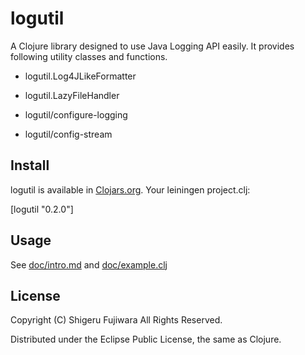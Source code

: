 # logutil

A Clojure library designed to use Java Logging API easily.
It provides following utility classes and functions.

* logutil.Log4JLikeFormatter
* logutil.LazyFileHandler

* logutil/configure-logging
* logutil/config-stream

## Install

logutil is available in [Clojars.org](https://clojars.org/logutil).
Your leiningen project.clj:

   [logutil "0.2.0"]

## Usage

See [doc/intro.md](https://github.com/sgr/logutil/blob/master/doc/intro.md) and [doc/example.clj](https://github.com/sgr/logutil/blob/master/doc/example.clj)

## License

Copyright (C) Shigeru Fujiwara All Rights Reserved.

Distributed under the Eclipse Public License, the same as Clojure.
